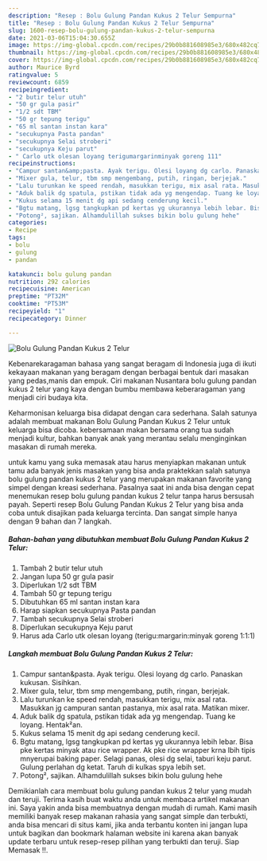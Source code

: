 ```yaml
---
description: "Resep : Bolu Gulung Pandan Kukus 2 Telur Sempurna"
title: "Resep : Bolu Gulung Pandan Kukus 2 Telur Sempurna"
slug: 1600-resep-bolu-gulung-pandan-kukus-2-telur-sempurna
date: 2021-03-06T15:04:30.655Z
image: https://img-global.cpcdn.com/recipes/29b0b881608985e3/680x482cq70/bolu-gulung-pandan-kukus-2-telur-foto-resep-utama.jpg
thumbnail: https://img-global.cpcdn.com/recipes/29b0b881608985e3/680x482cq70/bolu-gulung-pandan-kukus-2-telur-foto-resep-utama.jpg
cover: https://img-global.cpcdn.com/recipes/29b0b881608985e3/680x482cq70/bolu-gulung-pandan-kukus-2-telur-foto-resep-utama.jpg
author: Maurice Byrd
ratingvalue: 5
reviewcount: 6859
recipeingredient:
- "2 butir telur utuh"
- "50 gr gula pasir"
- "1/2 sdt TBM"
- "50 gr tepung terigu"
- "65 ml santan instan kara"
- "secukupnya Pasta pandan"
- "secukupnya Selai stroberi"
- "secukupnya Keju parut"
- " Carlo utk olesan loyang terigumargarinminyak goreng 111"
recipeinstructions:
- "Campur santan&amp;pasta. Ayak terigu. Olesi loyang dg carlo. Panaskan kukusan. Sisihkan."
- "Mixer gula, telur, tbm smp mengembang, putih, ringan, berjejak."
- "Lalu turunkan ke speed rendah, masukkan terigu, mix asal rata. Masukkan jg campuran santan pastanya, mix asal rata. Matikan mixer."
- "Aduk balik dg spatula, pstikan tidak ada yg mengendap. Tuang ke loyang. Hentak²an."
- "Kukus selama 15 menit dg api sedang cenderung kecil."
- "Bgtu matang, lgsg tangkupkan pd kertas yg ukurannya lebih lebar. Bisa pke kertas minyak atau rice wrapper. Ak pke rice wrapper krna lbih tipis mnyerupai baking paper. Selagi panas, olesi dg selai, taburi keju parut. Gulung perlahan dg ketat. Taruh di kulkas spya lebih set."
- "Potong², sajikan. Alhamdulillah sukses bikin bolu gulung hehe"
categories:
- Recipe
tags:
- bolu
- gulung
- pandan

katakunci: bolu gulung pandan 
nutrition: 292 calories
recipecuisine: American
preptime: "PT32M"
cooktime: "PT53M"
recipeyield: "1"
recipecategory: Dinner

---
```



![Bolu Gulung Pandan Kukus 2 Telur](https://img-global.cpcdn.com/recipes/29b0b881608985e3/680x482cq70/bolu-gulung-pandan-kukus-2-telur-foto-resep-utama.jpg)

Kebenarekaragaman bahasa yang sangat beragam di Indonesia juga di ikuti kekayaan makanan yang beragam dengan berbagai bentuk dari masakan yang pedas,manis dan empuk. Ciri makanan Nusantara bolu gulung pandan kukus 2 telur yang kaya dengan bumbu membawa keberaragaman yang menjadi ciri budaya kita.


Keharmonisan keluarga bisa didapat dengan cara sederhana. Salah satunya adalah membuat makanan Bolu Gulung Pandan Kukus 2 Telur untuk keluarga bisa dicoba. kebersamaan makan bersama orang tua sudah menjadi kultur, bahkan banyak anak yang merantau selalu menginginkan masakan di rumah mereka.



untuk kamu yang suka memasak atau harus menyiapkan makanan untuk tamu ada banyak jenis masakan yang bisa anda praktekkan salah satunya bolu gulung pandan kukus 2 telur yang merupakan makanan favorite yang simpel dengan kreasi sederhana. Pasalnya saat ini anda bisa dengan cepat menemukan resep bolu gulung pandan kukus 2 telur tanpa harus bersusah payah.
Seperti resep Bolu Gulung Pandan Kukus 2 Telur yang bisa anda coba untuk disajikan pada keluarga tercinta. Dan sangat simple hanya dengan 9 bahan dan 7 langkah.


<!--inarticleads1-->

##### Bahan-bahan yang dibutuhkan membuat Bolu Gulung Pandan Kukus 2 Telur:

1. Tambah 2 butir telur utuh
1. Jangan lupa 50 gr gula pasir
1. Diperlukan 1/2 sdt TBM
1. Tambah 50 gr tepung terigu
1. Dibutuhkan 65 ml santan instan kara
1. Harap siapkan secukupnya Pasta pandan
1. Tambah secukupnya Selai stroberi
1. Diperlukan secukupnya Keju parut
1. Harus ada  Carlo utk olesan loyang (terigu:margarin:minyak goreng 1:1:1)




<!--inarticleads2-->

##### Langkah membuat  Bolu Gulung Pandan Kukus 2 Telur:

1. Campur santan&amp;pasta. Ayak terigu. Olesi loyang dg carlo. Panaskan kukusan. Sisihkan.
1. Mixer gula, telur, tbm smp mengembang, putih, ringan, berjejak.
1. Lalu turunkan ke speed rendah, masukkan terigu, mix asal rata. Masukkan jg campuran santan pastanya, mix asal rata. Matikan mixer.
1. Aduk balik dg spatula, pstikan tidak ada yg mengendap. Tuang ke loyang. Hentak²an.
1. Kukus selama 15 menit dg api sedang cenderung kecil.
1. Bgtu matang, lgsg tangkupkan pd kertas yg ukurannya lebih lebar. Bisa pke kertas minyak atau rice wrapper. Ak pke rice wrapper krna lbih tipis mnyerupai baking paper. Selagi panas, olesi dg selai, taburi keju parut. Gulung perlahan dg ketat. Taruh di kulkas spya lebih set.
1. Potong², sajikan. Alhamdulillah sukses bikin bolu gulung hehe




Demikianlah cara membuat bolu gulung pandan kukus 2 telur yang mudah dan teruji. Terima kasih buat waktu anda untuk membaca artikel makanan ini. Saya yakin anda bisa membuatnya dengan mudah di rumah. Kami masih memiliki banyak resep makanan rahasia yang sangat simple dan terbukti, anda bisa mencari di situs kami, jika anda terbantu konten ini jangan lupa untuk bagikan dan bookmark halaman website ini karena akan banyak update terbaru untuk resep-resep pilihan yang terbukti dan teruji. Siap Memasak !!. 
